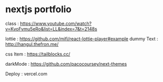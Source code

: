 # nextjs portfolio

class : https://www.youtube.com/watch?v=KvoFvmu5eRo&list=LL&index=7&t=2148s

lottie : https://github.com/mifi/react-lottie-player#example
dummy Text : http://hangul.thefron.me/

css Item : https://tailblocks.cc/

darkMode : https://github.com/pacocoursey/next-themes

Deploy : vercel.com
